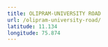 ```yaml
---
title: OLIPRAM-UNIVERSITY ROAD
url: /olipram-university-road/
latitude: 11.134
longitude: 75.874
---
```

